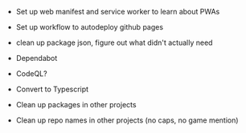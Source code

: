 - Set up web manifest and service worker to learn about PWAs
- Set up workflow to autodeploy github pages
- clean up package json, figure out what didn't actually need
- Dependabot
- CodeQL?
- Convert to Typescript

- Clean up packages in other projects
- Clean up repo names in other projects (no caps, no game mention)